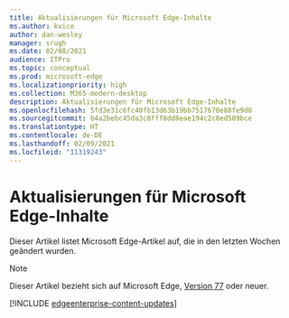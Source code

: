 ```yaml
---
title: Aktualisierungen für Microsoft Edge-Inhalte
ms.author: kvice
author: dan-wesley
manager: srugh
ms.date: 02/08/2021
audience: ITPro
ms.topic: conceptual
ms.prod: microsoft-edge
ms.localizationpriority: high
ms.collection: M365-modern-desktop
description: Aktualisierungen für Microsoft Edge-Inhalte
ms.openlocfilehash: 5fd3e31c6fc40fb13d63b19bb7517670e88fe9d8
ms.sourcegitcommit: b4a2bebc45da3c8fff8dd8eae194c2c8ed589bce
ms.translationtype: HT
ms.contentlocale: de-DE
ms.lasthandoff: 02/09/2021
ms.locfileid: "11319243"
---
```

# Aktualisierungen für Microsoft Edge-Inhalte

Dieser Artikel listet Microsoft Edge-Artikel auf, die in den letzten Wochen geändert wurden.


> [!NOTE]
> Dieser Artikel bezieht sich auf Microsoft Edge, [Version 77](https://support.microsoft.com/help/4027011/microsoft-edge-find-out-which-version-you-have?ocid=MicrosoftStore-EdgeVersion) oder neuer.

[!INCLUDE [edgeenterprise-content-updates](./includes/edgeenterprise-content-updates.md)]
